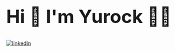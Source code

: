 <h1 style= "font-size: 50px;"> Hi 👋 I'm Yurock 👨‍💻 </h1>
<a href="https://www.linkedin.com/in/yurock-heo-8599a3179/">
  <img src ="https://img.shields.io/badge/LinkedIn-0077B5?style=for-the-badge&logo=linkedin&logoColor=white" alt="linkedin">
</a>
